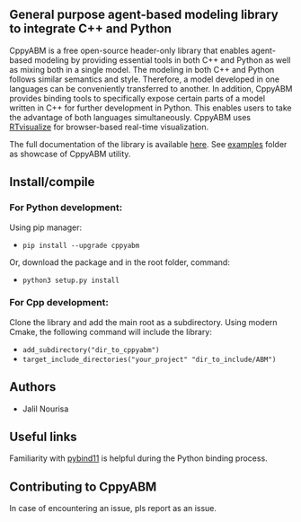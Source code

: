 
  

## General purpose agent-based modeling library to integrate C++ and Python
CppyABM is a free open-source header-only library that enables agent-based modeling by providing essential tools in both C++ and Python as well as mixing both in a single model. The modeling in both C++ and Python follows similar semantics and style. Therefore, a model developed in one languages can be conveniently transferred to another. In addition, CppyABM provides binding tools to specifically expose certain parts of a model written in C++ for further development in Python. This enables users to take the advantage of both languages simultaneously. CppyABM uses <a href="https://github.com/janursa/RTvisualize" title="RTvisualize">RTvisualize</a> for browser-based real-time visualization. 

The full documentation of the library is available <a href="https://janursa.github.io/CppyABM/" title="About Me">here</a>. See <a href="https://github.com/janursa/CppyABM/tree/master/examples" title="examples">examples</a> folder as showcase of CppyABM utility.


## Install/compile

### For Python development:

Using pip manager:

-  `pip install --upgrade cppyabm`

Or, download the package and in the root folder, command:

-  `python3 setup.py install`

### For Cpp development:
Clone the library and add the main root as a subdirectory. Using modern Cmake, the following command will include the library:
-  `add_subdirectory("dir_to_cppyabm")`
-  `target_include_directories("your_project" "dir_to_include/ABM")`
 

## Authors

- Jalil Nourisa

## Useful links
Familiarity with 
<a href="https://pybind11.readthedocs.io/en/stable/index.html" title="pybind11">pybind11</a> is helpful during the Python binding process.
 

## Contributing to CppyABM
In case of encountering an issue, pls report as an issue.


